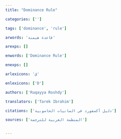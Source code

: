 ```yaml
---
title: "Dominance Rule"

categories: ['']

tags: ['dominance', 'rule']

arwords: 'قاعدة هيمنة'

arexps: []

enwords: ['Dominance Rule']

enexps: []

arlexicons: 'ق'

enlexicons: ['D']

authors: ['Ruqayya Roshdy']

translators: ['Tarek Ibrahim']

citations: ['دليل أكسفورد في السانيات الحاسوبية']

sources: ['المنظمة العربية للترجمة']


---
```


